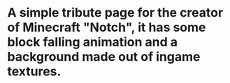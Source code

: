 # A simple tribute page for the creator of Minecraft "Notch", it has some block falling animation and a background made out of ingame textures.
